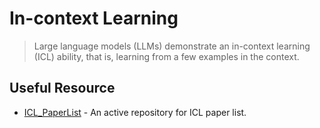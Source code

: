 # In-context Learning
> Large language models (LLMs) demonstrate an in-context learning (ICL) ability, that is, learning from a few examples in the context.
## Useful Resource
- [ICL_PaperList](https://github.com/dqxiu/ICL_PaperList) - An active repository for ICL paper list.
